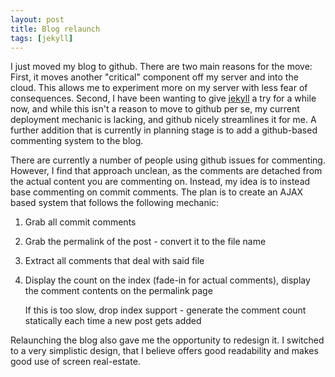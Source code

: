 ```yaml
---
layout: post
title: Blog relaunch
tags: [jekyll]
---
```

I just moved my blog to github. There are two main reasons for the move: First, it moves another "critical" component off my server and into the cloud. This allows me to experiment more on my server with less fear of consequences. Second, I have been wanting to give [jekyll](https://github.com/mojombo/jekyll) a try for a while now, and while this isn't a reason to move to github per se, my current deployment mechanic is lacking, and github nicely streamlines it for me. A further addition that is currently in planning stage is to add a github-based commenting system to the blog.

There are currently a number of people using github issues for commenting. However, I find that approach unclean, as the comments are detached from the actual content you are commenting on. Instead, my idea is to instead base commenting on commit comments. The plan is to create an AJAX based system that follows the following mechanic:

1. Grab all commit comments
2. Grab the permalink of the post - convert it to the file name
3. Extract all comments that deal with said file
4. Display the count on the index (fade-in for actual comments), display the comment contents on the permalink page

    If this is too slow, drop index support - generate the comment count statically each time a new post gets added

Relaunching the blog also gave me the opportunity to redesign it. I switched to a very simplistic design, that I believe offers good readability and makes good use of screen real-estate.